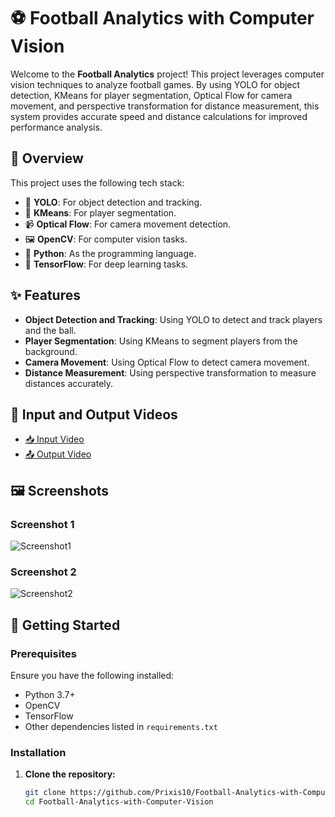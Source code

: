 # ⚽ Football Analytics with Computer Vision

Welcome to the **Football Analytics** project! This project leverages computer vision techniques to analyze football games. By using YOLO for object detection, KMeans for player segmentation, Optical Flow for camera movement, and perspective transformation for distance measurement, this system provides accurate speed and distance calculations for improved performance analysis.

## 📖 Overview

This project uses the following tech stack:
- 🧠 **YOLO**: For object detection and tracking.
- 🎨 **KMeans**: For player segmentation.
- 📹 **Optical Flow**: For camera movement detection.
- 🖼️ **OpenCV**: For computer vision tasks.
- 🐍 **Python**: As the programming language.
- 🤖 **TensorFlow**: For deep learning tasks.

## ✨ Features

- **Object Detection and Tracking**: Using YOLO to detect and track players and the ball.
- **Player Segmentation**: Using KMeans to segment players from the background.
- **Camera Movement**: Using Optical Flow to detect camera movement.
- **Distance Measurement**: Using perspective transformation to measure distances accurately.

## 🎥 Input and Output Videos

- [📥 Input Video](https://drive.google.com/file/d/1-cEE9hbM-ajVTN38a7WhG2Ti3uXF1SFt/view?usp=sharing)
- [📤 Output Video](https://drive.google.com/file/d/1ZEKLxGLb5k6NiqFbBH-IT0oGP_3nJy-k/view?usp=sharing)

## 🖼️ Screenshots

### Screenshot 1
![Screenshot1](https://github.com/Prixis10/Football-Analytics-with-Computer-Vision/blob/main/Screenshot1.png)

### Screenshot 2
![Screenshot2](https://github.com/Prixis10/Football-Analytics-with-Computer-Vision/blob/main/Screenshot2.png)

## 🚀 Getting Started

### Prerequisites

Ensure you have the following installed:
- Python 3.7+
- OpenCV
- TensorFlow
- Other dependencies listed in `requirements.txt`

### Installation

1. **Clone the repository:**
   ```sh
   git clone https://github.com/Prixis10/Football-Analytics-with-Computer-Vision.git
   cd Football-Analytics-with-Computer-Vision
